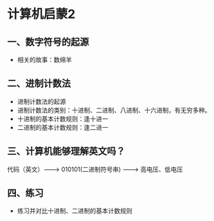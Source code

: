 # 计算机启蒙2

## 一、数字符号的起源

* 相关的故事：数绵羊

## 二、进制计数法

* 进制计数法的起源
* 进制计数法的类别：十进制、二进制、八进制、十六进制，有无穷多种。
* 十进制的基本计数规则：逢十进一
* 二进制的基本计数规则：逢二进一

## 三、计算机能够理解英文吗？

代码（英文）--->  010101(二进制符号串) ---> 高电压、低电压

## 四、练习

* 练习并对比十进制、二进制的基本计数规则

